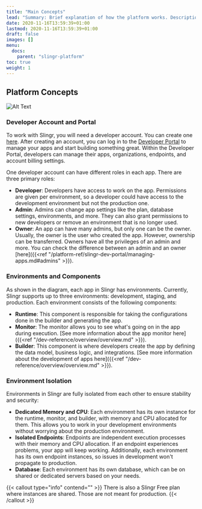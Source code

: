 ```yaml
---
title: "Main Concepts"
lead: "Summary: Brief explanation of how the platform works. Description of the different components in the Slingr platform."
date: 2020-11-16T13:59:39+01:00
lastmod: 2020-11-16T13:59:39+01:00
draft: false
images: []
menu:
  docs:
    parent: "slingr-platform"
toc: true
weight: 1
---
```


## **Platform Concepts**

![Alt Text]({{site.baseurl}}/images/vendor/platform-ref/platform-concepts.png)

### Developer Account and Portal

To work with Slingr, you will need a developer account. You can create one [here](https://developer-portal.slingrs.io/signup.html). After creating an account, you can log in to the [Developer Portal](https://developer-portal.slingrs.io/login.html) to manage your apps and start building something great. Within the Developer Portal, developers can manage their apps, organizations, endpoints, and account billing settings.

One developer account can have different roles in each app. There are three primary roles:

- **Developer**: Developers have access to work on the app. Permissions are given per environment, so a developer could have access to the development environment but not the production one.
- **Admin**: Admins can change app settings like the plan, database settings, environments, and more. They can also grant permissions to new developers or remove an environment that is no longer used.
- **Owner**: An app can have many admins, but only one can be the owner. Usually, the owner is the user who created the app. However, ownership can be transferred. Owners have all the privileges of an admin and more. You can check the difference between an admin and an owner [here]({{<ref "/platform-ref/slingr-dev-portal/managing-apps.md#admins" >}}).

### Environments and Components

As shown in the diagram, each app in Slingr has environments. Currently, Slingr supports up to three environments: development, staging, and production. Each environment consists of the following components:

- **Runtime**: This component is responsible for taking the configurations done in the builder and generating the app.
- **Monitor**: The monitor allows you to see what's going on in the app during execution. [See more information about the app monitor here]({{<ref "/dev-reference/overview/overview.md" >}}).
- **Builder**: This component is where developers create the app by defining the data model, business logic, and integrations. [See more information about the development of apps here]({{<ref "/dev-reference/overview/overview.md" >}}).

### Environment Isolation

Environments in Slingr are fully isolated from each other to ensure stability and security:

- **Dedicated Memory and CPU**: Each environment has its own instance for the runtime, monitor, and builder, with memory and CPU allocated for them. This allows you to work in your development environments without worrying about the production environment.
- **Isolated Endpoints**: Endpoints are independent execution processes with their memory and CPU allocation. If an endpoint experiences problems, your app will keep working. Additionally, each environment has its own endpoint instances, so issues in development won't propagate to production.
- **Database**: Each environment has its own database, which can be on shared or dedicated servers based on your needs.


{{< callout type="info" contend="" >}}
There is also a Slingr Free plan where instances are shared. Those are not meant for production.
{{< /callout >}}

